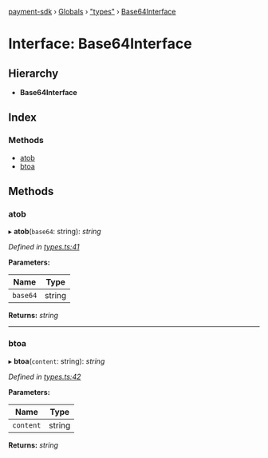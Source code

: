 [payment-sdk](../README.md) › [Globals](../globals.md) › ["types"](../modules/_types_.md) › [Base64Interface](_types_.base64interface.md)

# Interface: Base64Interface

## Hierarchy

* **Base64Interface**

## Index

### Methods

* [atob](_types_.base64interface.md#atob)
* [btoa](_types_.base64interface.md#btoa)

## Methods

###  atob

▸ **atob**(`base64`: string): *string*

*Defined in [types.ts:41](https://github.com/XcooBee/payment-sdk-js/blob/f33edaa/src/types.ts#L41)*

**Parameters:**

Name | Type |
------ | ------ |
`base64` | string |

**Returns:** *string*

___

###  btoa

▸ **btoa**(`content`: string): *string*

*Defined in [types.ts:42](https://github.com/XcooBee/payment-sdk-js/blob/f33edaa/src/types.ts#L42)*

**Parameters:**

Name | Type |
------ | ------ |
`content` | string |

**Returns:** *string*
